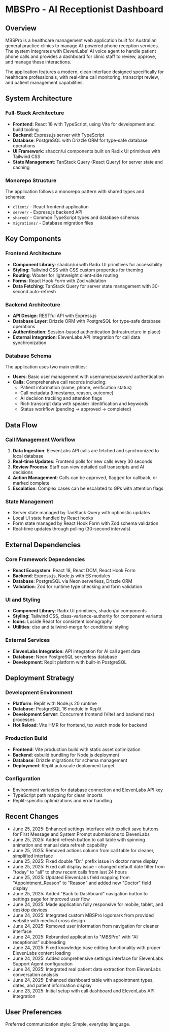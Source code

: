 # MBSPro - AI Receptionist Dashboard

## Overview

MBSPro is a healthcare management web application built for Australian general practice clinics to manage AI-powered phone reception services. The system integrates with ElevenLabs' AI voice agent to handle patient phone calls and provides a dashboard for clinic staff to review, approve, and manage these interactions.

The application features a modern, clean interface designed specifically for healthcare professionals, with real-time call monitoring, transcript review, and patient management capabilities.

## System Architecture

### Full-Stack Architecture
- **Frontend**: React 18 with TypeScript, using Vite for development and build tooling
- **Backend**: Express.js server with TypeScript
- **Database**: PostgreSQL with Drizzle ORM for type-safe database operations
- **UI Framework**: shadcn/ui components built on Radix UI primitives with Tailwind CSS
- **State Management**: TanStack Query (React Query) for server state and caching

### Monorepo Structure
The application follows a monorepo pattern with shared types and schemas:
- `client/` - React frontend application
- `server/` - Express.js backend API
- `shared/` - Common TypeScript types and database schemas
- `migrations/` - Database migration files

## Key Components

### Frontend Architecture
- **Component Library**: shadcn/ui with Radix UI primitives for accessibility
- **Styling**: Tailwind CSS with CSS custom properties for theming
- **Routing**: Wouter for lightweight client-side routing
- **Forms**: React Hook Form with Zod validation
- **Data Fetching**: TanStack Query for server state management with 30-second auto-refresh

### Backend Architecture
- **API Design**: RESTful API with Express.js
- **Database Layer**: Drizzle ORM with PostgreSQL for type-safe database operations
- **Authentication**: Session-based authentication (infrastructure in place)
- **External Integration**: ElevenLabs API integration for call data synchronization

### Database Schema
The application uses two main entities:
- **Users**: Basic user management with username/password authentication
- **Calls**: Comprehensive call records including:
  - Patient information (name, phone, verification status)
  - Call metadata (timestamp, reason, outcome)
  - AI decision tracking and attention flags
  - Rich transcript data with speaker identification and keywords
  - Status workflow (pending → approved → completed)

## Data Flow

### Call Management Workflow
1. **Data Ingestion**: ElevenLabs API calls are fetched and synchronized to local database
2. **Real-time Updates**: Frontend polls for new calls every 30 seconds
3. **Review Process**: Staff can view detailed call transcripts and AI decisions
4. **Action Management**: Calls can be approved, flagged for callback, or marked complete
5. **Escalation**: Complex cases can be escalated to GPs with attention flags

### State Management
- Server state managed by TanStack Query with optimistic updates
- Local UI state handled by React hooks
- Form state managed by React Hook Form with Zod schema validation
- Real-time updates through polling (30-second intervals)

## External Dependencies

### Core Framework Dependencies
- **React Ecosystem**: React 18, React DOM, React Hook Form
- **Backend**: Express.js, Node.js with ES modules
- **Database**: PostgreSQL via Neon serverless, Drizzle ORM
- **Validation**: Zod for runtime type checking and form validation

### UI and Styling
- **Component Library**: Radix UI primitives, shadcn/ui components
- **Styling**: Tailwind CSS, class-variance-authority for component variants
- **Icons**: Lucide React for consistent iconography
- **Utilities**: clsx and tailwind-merge for conditional styling

### External Services
- **ElevenLabs Integration**: API integration for AI call agent data
- **Database**: Neon PostgreSQL serverless database
- **Development**: Replit platform with built-in PostgreSQL

## Deployment Strategy

### Development Environment
- **Platform**: Replit with Node.js 20 runtime
- **Database**: PostgreSQL 16 module in Replit
- **Development Server**: Concurrent frontend (Vite) and backend (tsx) processes
- **Hot Reload**: Vite HMR for frontend, tsx watch mode for backend

### Production Build
- **Frontend**: Vite production build with static asset optimization
- **Backend**: esbuild bundling for Node.js deployment
- **Database**: Drizzle migrations for schema management
- **Deployment**: Replit autoscale deployment target

### Configuration
- Environment variables for database connection and ElevenLabs API key
- TypeScript path mapping for clean imports
- Replit-specific optimizations and error handling

## Recent Changes
- June 25, 2025: Enhanced settings interface with explicit save buttons for First Message and System Prompt submissions to ElevenLabs
- June 25, 2025: Added refresh button to call table with spinning animation and manual data refresh capability
- June 25, 2025: Removed actions column from call table for cleaner, simplified interface
- June 25, 2025: Fixed double "Dr." prefix issue in doctor name display
- June 25, 2025: Fixed call display issue - changed default date filter from "today" to "all" to show recent calls from last 24 hours
- June 25, 2025: Updated ElevenLabs field mapping from "Appointment_Reason" to "Reason" and added new "Doctor" field display
- June 25, 2025: Added "Back to Dashboard" navigation button to settings page for improved user flow
- June 24, 2025: Made application fully responsive for mobile, tablet, and desktop devices
- June 24, 2025: Integrated custom MBSPro logomark from provided website with medical cross design
- June 24, 2025: Removed user information from navigation for cleaner interface
- June 24, 2025: Rebranded application to "MBSPro" with "AI receptionist" subheading
- June 24, 2025: Fixed knowledge base editing functionality with proper ElevenLabs content loading
- June 24, 2025: Added comprehensive settings interface for ElevenLabs Support Agent configuration
- June 24, 2025: Integrated real patient data extraction from ElevenLabs conversation analysis
- June 24, 2025: Enhanced dashboard table with appointment types, dates, and patient information display
- June 23, 2025: Initial setup with call dashboard and ElevenLabs API integration

## User Preferences

Preferred communication style: Simple, everyday language.